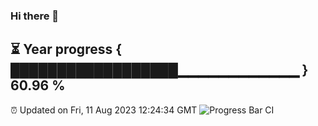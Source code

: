 ### Hi there 👋
⏳ Year progress { ██████████████████▁▁▁▁▁▁▁▁▁▁▁▁ } 60.96 %
---
⏰ Updated on Fri, 11 Aug 2023 12:24:34 GMT
![Progress Bar CI](https://github.com/liununu/liununu/workflows/Progress%20Bar%20CI/badge.svg)
